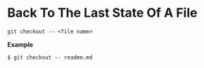 # Back To The Last State Of A File

`git checkout -- <file name>`

**Example**
```
$ git checkout -- readme.md
```